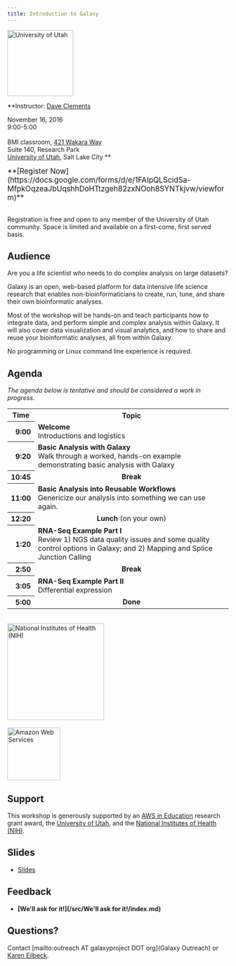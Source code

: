 ```yaml
---
title: Introduction to Galaxy
---
```

<div class='center'>
<a href='http://utah.edu/'><img src="/src/Images/Logos/UUtah.png" alt="University of Utah" width="150" /></a>



**Instructor: [Dave Clements](/src/DaveClements/index.md)

November 16, 2016<br />
9:00-5:00<br /><br />
BMI classroom, [421 Wakara Way](https://goo.gl/maps/ByLvhZ5bdXF2)<br /> 
Suite 140, Research Park <br />
[University of Utah](http://utah.edu/), Salt Lake City
**
</div>


<div class='center'>
<span style="font-size: larger;"> **[Register Now](https://docs.google.com/forms/d/e/1FAIpQLScidSa-MfpkOqzeaJbUqshhDoHTtzgeh82zxNOoh8SYNTkjvw/viewform)** </span>
</div><br />

Registration is free and open to any member of the University of Utah community. Space is limited and available on a first-come, first served basis.

## Audience

Are you a life scientist who needs to do complex analysis on large datasets?

Galaxy is an open, web-based platform for data intensive life science research that enables non-bioinformaticians to create, run, tune, and share their own bioinformatic analyses.

Most of the workshop will be hands-on and teach participants how to integrate data, and perform simple and complex analysis within Galaxy.  It will also cover data visualization and visual analytics, and how to share and reuse your bioinformatic analyses, all from within Galaxy.

No programming or Linux command line experience is required.

## Agenda

*The agenda below is tentative and should be considered a work in progress.*

<table>
  <tr class="th" >
    <th> Time </th>
    <th> Topic </th>
  </tr>
  <tr>
    <th style=" text-align: right;"> 9:00 </th>
    <td> <strong>Welcome</strong><div class='indent'>Introductions and logistics</div> </td>
  </tr>
  <tr>
    <th style=" text-align: right;"> 9:20 </th>
    <td> <strong>Basic Analysis with Galaxy</strong><div class='indent'>Walk through a worked, hands-on example demonstrating basic analysis with Galaxy</div> </td>
  </tr>
  <tr>
    <th style=" text-align: right;"> 10:45 </th>
    <td style=" text-align: center;"> <strong>Break</strong> </td>
  </tr>
  <tr>
    <th style=" text-align: right;"> 11:00 </th>
    <td> <strong>Basic Analysis into Reusable Workflows</strong><div class='indent'>Genericize our analysis into something we can use again.</div> </td>
  </tr>
  <tr>
    <th style=" text-align: right;"> 12:20 </th>
    <td style=" text-align: center;"> <strong>Lunch</strong> (on your own) </td>
  </tr>
  <tr>
    <th style=" text-align: right;"> 1:20 </th>
    <td> <strong>RNA-Seq Example Part I</strong><div class='indent'>Review 1) NGS data quality issues and some quality control options in Galaxy; and 2) Mapping and Splice Junction Calling</div> </td>
  </tr>
  <tr>
    <th style=" text-align: right;"> 2:50 </th>
    <td style=" text-align: center;"> <strong>Break</strong> </td>
  </tr>
  <tr>
    <th style=" text-align: right;"> 3:05 </th>
    <td> <strong>RNA-Seq Example Part II</strong><div class='indent'> Differential expression</div> </td>
  </tr>
  <tr>
    <th style=" text-align: right;"> 5:00 </th>
    <td style=" text-align: center;"> <strong>Done</strong> </td>
  </tr>
</table>



<div class='right'><br />
<a href='http://www.nih.gov/'><img src="/src/Images/Logos/NIHwithTagline.png" alt="National Institutes of Health (NIH)" width="220" /></a><br /><br />
<div class='right'><a href='http://aws.amazon.com/'><img src="/src/Images/Logos/AWSLogo.png" alt="Amazon Web Services" width="120" /></a></div></div>

## Support

This workshop is generously supported by an [AWS in Education](http://aws.amazon.com/education/) research grant award, the [University of Utah](http://utah.edu/), and the [National Institutes of Health (NIH)](http://www.nih.gov/).

## Slides

* [Slides](PLACEHOLDER_ATTACHMENT_URL/src/Documents/Presentations/2016UUtahWorkshop.pdf)

## Feedback

* **[We'll ask for it!](/src/We'll ask for it!/index.md)**

## Questions?

Contact [mailto:outreach AT galaxyproject DOT org](Galaxy Outreach) or [Karen Eilbeck](http://www.bioscience.utah.edu/faculty/molecular-biology-faculty/eilbeck/eilbeck.php).
